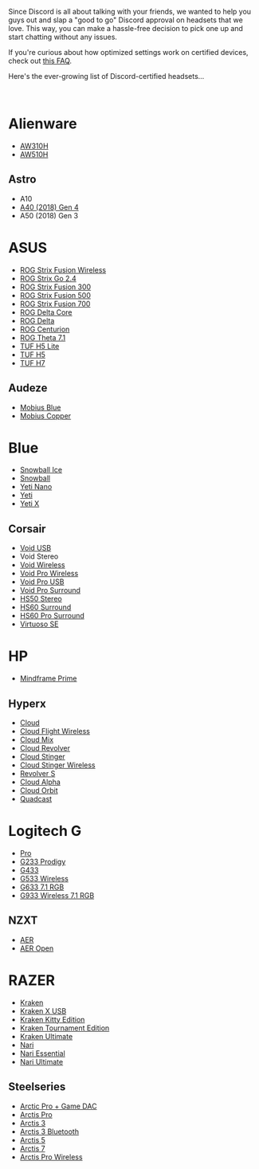 <p class="wysiwyg-text-align-left">Since Discord is all about talking with your friends, we wanted to help you guys out and slap a "good to go" Discord approval on headsets that we love. This way, you can make a hassle-free decision to pick one up and start chatting without any issues.</p>
<p class="wysiwyg-text-align-left">If you're curious about how optimized settings work on certified devices, check out <a href="https://support.discord.com/hc/en-us/articles/360004588671" target="_blank" rel="noopener">this FAQ</a>.</p>
<p class="wysiwyg-text-align-left">Here's the ever-growing list of Discord-certified headsets... </p>
<p class="wysiwyg-text-align-left"> </p>
<h1 class="wysiwyg-text-align-left">Alienware</h1>
<ul>
    <li><a href="https://www.dell.com/en-us/shop/new-alienware-stereo-gaming-headset-aw310h/apd/520-aaqe/audio" target="_self">AW310H</a></li>
    <li><a href="https://www.dell.com/en-us/shop/new-alienware-71-gaming-headset-aw510h/apd/520-aaqd/audio" target="_self">AW510H</a></li>
</ul>
<h2 class="wysiwyg-text-align-left">Astro</h2>
<ul>
    <li><a target="_self">A10</a></li>
    <li><a href="https://www.astrogaming.com/en-us/products/headsets/a40-tr-gen-4..html" target="_self">A40 (2018) Gen 4</a></li>
    <li>A50 (2018) Gen 3</li>
</ul>
<h1>ASUS</h1>
<ul>
    <li><a href="https://www.asus.com/us/ROG-Republic-Of-Gamers/ROG-Strix-Fusion-Wireless/" target="_self">ROG Strix Fusion Wireless</a></li>
    <li><a href="https://www.asus.com/us/ROG-Republic-Of-Gamers/ROG-Strix-Go-2-4/" target="_self">ROG Strix Go 2.4</a></li>
    <li><a href="https://www.asus.com/us/ROG-Republic-Of-Gamers/ROG-Strix-Fusion-300/" target="_self">ROG Strix Fusion 300</a></li>
    <li><a href="https://www.asus.com/us/ROG-Republic-Of-Gamers/ROG-Strix-Fusion-500/" target="_self">ROG Strix Fusion 500</a></li>
    <li><a href="https://www.asus.com/us/ROG-Republic-Of-Gamers/ROG-Strix-Fusion-700/" target="_self">ROG Strix Fusion 700</a></li>
    <li><a href="https://www.asus.com/us/ROG-Republic-Of-Gamers/ROG-Delta-Core/" target="_self">ROG Delta Core</a></li>
    <li><a href="https://www.asus.com/us/ROG-Republic-Of-Gamers/ROG-Delta/" target="_self">ROG Delta</a></li>
    <li><a href="https://www.asus.com/us/ROG-Republic-Of-Gamers/ROG-Centurion/" target="_self">ROG Centurion</a></li>
    <li><a href="https://www.asus.com/us/ROG-Republic-Of-Gamers/ROG-Theta-7-1/" target="_self">ROG Theta 7.1</a></li>
    <li><a href="https://www.asus.com/Headphones-Headsets/TUF-Gaming-H5-Lite/" target="_self">TUF H5 Lite</a></li>
    <li><a href="https://www.asus.com/us/Headphones-Headsets/TUF-Gaming-H5/" target="_self">TUF H5</a></li>
    <li><a href="https://www.asus.com/Headphones-Headsets/TUF-GAMING-H7/" target="_self">TUF H7</a></li>
</ul>
<h2>Audeze</h2>
<ul>
    <li><a href="https://www.audeze.com/products/mobius?variant=13897922314284" target="_self">Mobius Blue</a></li>
    <li><a href="https://www.audeze.com/products/mobius?variant=13897904095276" target="_self">Mobius Copper</a></li>
</ul>
<h1>Blue</h1>
<ul>
    <li><a href="https://www.bluedesigns.com/products/snowball-ice/" target="_self">Snowball Ice</a></li>
    <li><a href="https://www.bluedesigns.com/products/snowball/" target="_self">Snowball</a></li>
    <li><a href="https://www.bluedesigns.com/products/yeti-nano/" target="_self">Yeti Nano</a></li>
    <li><a href="https://www.bluedesigns.com/products/yeti/" target="_self">Yeti</a></li>
    <li><a href="https://www.bluedesigns.com/products/yeti-x/" target="_self">Yeti X</a></li>
</ul>
<h2>Corsair</h2>
<ul>
    <li><a href="https://www.corsair.com/us/en/Categories/Products/Gaming-Headsets/USB-Headsets/VOID-RGB-ELITE-USB-Premium-Gaming-Headset-with-7-1-Surround-Sound/p/CA-9011203-NA" target="_self">Void USB</a></li>
    <li>Void Stereo</li>
    <li><a href="https://www.corsair.com/us/en/Categories/Products/Gaming-Headsets/Wireless-Headsets/VOID-RGB-ELITE-Wireless-Premium-Gaming-Headset-with-7-1-Surround-Sound/p/CA-9011201-NA" target="_self">Void Wireless</a></li>
    <li><a href="https://www.corsair.com/us/en/Categories/Products/Gaming-Headsets/Wireless-Headsets/void-pro-wireless-config-na/p/CA-9011152-NA" target="_self">Void Pro Wireless</a></li>
    <li><a href="https://www.corsair.com/us/en/Categories/Products/Gaming-Headsets/USB-Headsets/void-pro-usb-config-na/p/CA-9011154-NA" target="_self">Void Pro USB</a></li>
    <li><a href="https://www.corsair.com/us/en/Categories/Products/Gaming-Headsets/Stereo-Headsets/void-pro-surround-config-na/p/CA-9011157-NA" target="_self">Void Pro Surround</a></li>
    <li><a href="https://www.corsair.com/us/en/Categories/Products/Gaming-Headsets/Stereo-Headsets/hs50-config-na/p/CA-9011170-NA" target="_self">HS50 Stereo</a></li>
    <li><a href="https://www.corsair.com/us/en/Categories/Products/Gaming-Headsets/Stereo-Headsets/HS60/p/CA-9011173-NA" target="_self">HS60 Surround</a></li>
    <li><a href="https://www.corsair.com/us/en/Categories/Products/Gaming-Headsets/Stereo-Headsets/HS60-PRO-SURROUND-Gaming-Headset/p/CA-9011214-NA" target="_blank" rel="noopener">HS60 Pro Surround</a></li>
    <li><a href="https://www.corsair.com/us/en/Categories/Products/Gaming-Headsets/Wireless-Headsets/VIRTUOSO-RGB-WIRELESS-High-Fidelity-Gaming-Headset/p/CA-9011180-NA" target="_self">Virtuoso SE</a></li>
</ul>
<h1>HP</h1>
<ul>
    <li><a href="https://www8.hp.com/us/en/displays-accessories/gaming/omen-mindframe-prime.html" target="_self">Mindframe Prime</a></li>
</ul>
<h2>Hyperx</h2>
<ul>
    <li><a href="https://www.hyperxgaming.com/us/headsets/cloud-gaming-headset" target="_self">Cloud</a></li>
    <li><a href="https://www.hyperxgaming.com/us/headsets/cloud-flight-wireless-gaming-headset" target="_self">Cloud Flight Wireless</a></li>
    <li><a href="https://www.hyperxgaming.com/us/headsets/cloud-mix-wired-gaming-headset-with-bluetooth" target="_self">Cloud Mix</a></li>
    <li><a href="https://www.hyperxgaming.com/us/headsets/cloud-revolver-gaming-headset" target="_self">Cloud Revolver</a></li>
    <li><a href="https://www.hyperxgaming.com/us/headsets/cloud-stinger-gaming-headset" target="_self">Cloud Stinger</a></li>
    <li><a href="https://www.hyperxgaming.com/us/headsets/cloud-stinger-wireless-pc-gaming-headset" target="_self">Cloud Stinger Wireless</a></li>
    <li><a href="https://www.hyperxgaming.com/us/headsets/cloud-revolver-gaming-headset?partnum=HX-HSCRS-GM/NA" target="_self">Revolver S</a></li>
    <li><a href="https://www.hyperxgaming.com/us/headsets/cloud-alpha-pro-gaming-headset" target="_self">Cloud Alpha</a></li>
    <li><a href="https://www.hyperxgaming.com/us/headsets/cloud-orbit-gaming-headset" target="_self">Cloud Orbit</a></li>
    <li><a href="https://www.hyperxgaming.com/us/microphone/quadcast-gaming-microphone" target="_self">Quadcast</a></li>
</ul>
<h1>Logitech G</h1>
<ul>
    <li><a href="https://www.logitechg.com/en-us/products/gaming-audio/pro-gaming-headset.html#981-000719" target="_self">Pro</a></li>
    <li><a href="https://www.logitechg.com/en-us/products/gaming-audio/g233-prodigy-wired-gaming-headset.html#981-000701" target="_self">G233 Prodigy</a></li>
    <li><a href="https://www.logitechg.com/en-us/products/gaming-audio/g433-7-1-surround-sound-gaming-headset.html" target="_self">G433</a></li>
    <li><a href="https://www.logitechg.com/en-us/products/gaming-audio/g533-wireless-gaming-headset.html#981-000632" target="_self">G533 Wireless</a></li>
    <li><a href="https://www.logitechg.com/en-us/products/gaming-audio/g633-7-1-surround-sound-gaming-headset.html#981-000586" target="_self">G633 7.1 RGB</a></li>
    <li><a href="https://www.logitechg.com/en-us/products/gaming-audio/g933-7-1-surround-sound-gaming-headset.html#981-000585" target="_self">G933 Wireless 7.1 RGB</a></li>
</ul>
<h2>NZXT</h2>
<ul>
    <li><a href="https://www.nzxt.com/products/aer-headset-series" target="_self">AER</a></li>
    <li><a href="https://www.nzxt.com/products/aer-headset-series" target="_self">AER Open</a></li>
</ul>
<h1>RAZER</h1>
<ul>
    <li><a href="https://www.razer.com/gaming-audio/razer-kraken" target="_self">Kraken</a></li>
    <li><a href="https://www.razer.com/gaming-audio/razer-kraken-x-usb" target="_self">Kraken X USB</a></li>
    <li><a href="https://www.razer.com/gaming-audio/razer-kraken-kitty-edition" target="_self">Kraken Kitty Edition</a></li>
    <li><a href="https://www.razer.com/gaming-audio/razer-kraken-tournament-edition" target="_self">Kraken Tournament Edition</a></li>
    <li><a href="https://www.razer.com/gaming-audio/razer-kraken-ultimate" target="_self">Kraken Ultimate</a></li>
    <li><a href="https://www.razer.com/gaming-audio/razer-nari" target="_self">Nari</a></li>
    <li><a href="https://www.razer.com/gaming-audio/razer-nari" target="_self">Nari Essential</a></li>
    <li><a href="https://www.razer.com/gaming-audio/razer-nari%20%C2%A0" target="_self">Nari Ultimate</a></li>
</ul>
<h2>Steelseries</h2>
<ul>
    <li><a href="https://steelseries.com/gaming-headsets/arctis-pro-gamedac" target="_self">Arctic Pro + Game DAC</a></li>
    <li><a href="https://steelseries.com/gaming-headsets/arctis-pro" target="_self">Arctis Pro</a></li>
    <li><a href="https://steelseries.com/gaming-headsets/arctis-3" target="_self">Arctis 3</a></li>
    <li><a href="https://steelseries.com/gaming-headsets/arctis-3-bluetooth" target="_self">Arctis 3 Bluetooth</a></li>
    <li><a href="https://steelseries.com/gaming-headsets/arctis-5" target="_self">Arctis 5</a></li>
    <li><a href="https://steelseries.com/gaming-headsets/arctis-7" target="_self">Arctis 7</a></li>
    <li><a href="https://steelseries.com/gaming-headsets/arctis-pro-wireless" target="_self">Arctis Pro Wireless</a></li>
</ul>
<p> </p>
